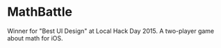 # MathBattle
Winner for "Best UI Design" at Local Hack Day 2015. A two-player game about math for iOS.
 
